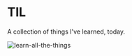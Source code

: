 # TIL

A collection of things I've learned, today.

![learn-all-the-things](https://cdn.meme.am/instances/67417789.jpg)
